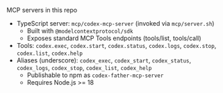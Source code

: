 MCP servers in this repo

- TypeScript server: `mcp/codex-mcp-server` (invoked via `mcp/server.sh`)
  - Built with `@modelcontextprotocol/sdk`
  - Exposes standard MCP Tools endpoints (tools/list, tools/call)
- Tools: `codex.exec`, `codex.start`, `codex.status`, `codex.logs`,
  `codex.stop`, `codex.list`, `codex.help`
- Aliases (underscore): `codex_exec`, `codex_start`, `codex_status`,
  `codex_logs`, `codex_stop`, `codex_list`, `codex_help`
  - Publishable to npm as `codex-father-mcp-server`
  - Requires Node.js >= 18

